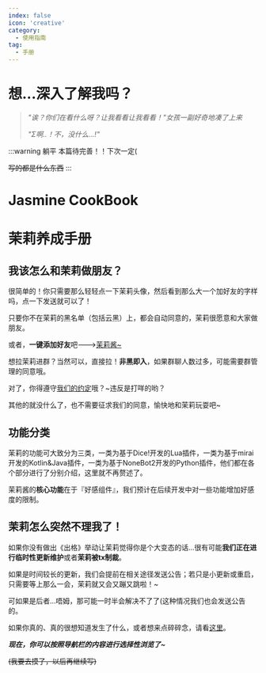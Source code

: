 ```yaml
---
index: false
icon: 'creative'
category:
  - 使用指南
tag:
  - 手册
---
```


# 想...深入了解我吗？

> *"诶？你们在看什么呀？让我看看让我看看！"女孩一副好奇地凑了上来*
> 
> *"Σ啊..！不，没什么...!"*

:::warning 躺平
本篇待完善！！下次一定(

~~写的都是什么东西~~
:::

<h1 class="manual_topic">Jasmine CookBook</h1>
<h1 class="manual_topic">茉莉养成手册</h1>

## 我该怎么和茉莉做朋友？

很简单的！你只需要那么轻轻点一下茉莉头像，然后看到那么大一个加好友的字样吗，点一下发送就可以了！

只要你不在茉莉的黑名单（包括云黑）上，都会自动同意的，茉莉很愿意和大家做朋友。

或者，**一键添加好友**吧--->[茉莉酱~](tencent://AddContact/?fromId=45&fromSubId=1&subcmd=all&uin=3349795206&website=www.oicqzone.com)

想拉茉莉进群？当然可以，直接拉！**非黑即入**，如果群聊人数过多，可能需要群管理的同意哦。

对了，你得遵守[我们的约定](../promise/)哦？~违反是打咩的哟？

其他的就没什么了，也不需要征求我们的同意，愉快地和茉莉玩耍吧~

## 功能分类

茉莉的功能可大致分为三类，一类为基于Dice!开发的Lua插件，一类为基于mirai开发的Kotlin&Java插件，一类为基于NoneBot2开发的Python插件，他们都在各个部分进行了分别介绍，这里就不再赘述了。

茉莉酱的**核心功能**在于『好感组件』，我们预计在后续开发中对一些功能增加好感度的限制。

## 茉莉怎么突然不理我了！

如果你没有做出《出格》举动让茉莉觉得你是个大变态的话...很有可能**我们正在进行临时性更新维护**或者**茉莉被tx制裁**。

如果是时间较长的更新，我们会提前在相关途径发送公告；若只是小更新或重启，只需要等上那么一会，茉莉就又会又蹦又跳啦！~

可如果是后者...唔姆，那可能一时半会解决不了了(这种情况我们也会发送公告的。

如果你真的、真的很想知道发生了什么，或者想来点碎碎念，请看[这里](../developer/)。

***现在，你可以按照导航栏的内容进行选择性浏览了~***

~~(我要去摸了，以后再继续写)~~